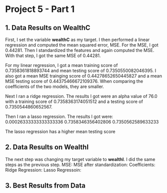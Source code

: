 # Project 5 - Part 1

## 1. Data Results on WealthC
First, I set the variable **wealthC** as my target. I then performed a linear regression and computed the mean squared error, MSE. For the MSE, I got 0.44281. Then I standardized the features and again computed the MSE. With that step, I got the same MSE of 0.44281.

For my linear regression, I got a mean training score of 0.7358361818893744 and mean testing score of 0.7350550082046395. I also got a mean MSE trainging score of 0.44278652650445827 and a mean MSE testing score of 0.44375466672109376. When comparing the coefficients of the two models, they are smaller. 

Next I ran a ridge regression. The results I got were an alpha value of 76.0 with a training score of 0.7358363174051512 and a testing score of 0.7350544860652567. 

Then I ran a lasso regression. The results I got were: 0.00026333333333333336 0.7358346356402806 0.7350562589633233

The lasso regression has a higher mean testing score 

## 2. Data Results on WealthI
The next step was changing my  target variable to **wealthI**. I did the same steps as the previous step. 
MSE:
MSE after standardization:
Coefficients:
Ridge Regression:
Lasso Regressoin:

## 3. Best Results from Data
